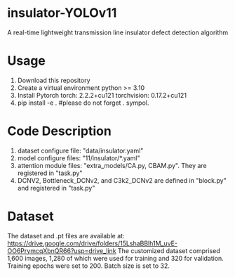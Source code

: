 # insulator-YOLOv11
A real-time lightweight transmission line insulator defect detection algorithm
# Usage
1. Download this repository
2. Create a virtual environment python >= 3.10
3. Install Pytorch
    torch: 2.2.2+cu121
    torchvision: 0.17.2+cu121
4. pip install -e .     #please do not forget . sympol.
# Code Description
1. dataset configure file: "data/insulator.yaml"
2. model configure files: "11/insulator/*.yaml"
3. attention module files: "extra_models/CA.py, CBAM.py". They are registered in "task.py"
4. DCNV2, Bottleneck_DCNv2, and C3k2_DCNv2 are defined in "block.py" and registered in "task.py"
# Dataset
The dataset and .pt files are available at: https://drive.google.com/drive/folders/15LshaBBlh1M_uvE-OO6PrymcqXbnQR66?usp=drive_link
The customized dataset comprised 1,600 images, 1,280 of which were used for training and 320 for validation. 
Training epochs were set to 200. Batch size is set to 32.

